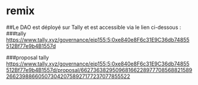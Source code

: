# remix

##Le DAO est déployé sur Tally et est accessible via le lien ci-dessous :
###tally
https://www.tally.xyz/governance/eip155:5:0xe840e8F6c31E9C36db74855512Bf77e9b4B1557d

###proposal tally
https://www.tally.xyz/governance/eip155:5:0xe840e8F6c31E9C36db74855512Bf77e9b4B1557d/proposal/6627363829509681662289777085688215892662398866050730420758927177237077855522
